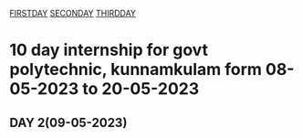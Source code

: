 [FIRSTDAY](https://github.com/jebinjosep/bad/blob/main/Screenshot%20from%202023-05-09%2012-08-54.png)
[SECONDAY](https://github.com/jebinjosep/bad/blob/main/bad)
[THIRDDAY](https://www.tinkercad.com/things/2sYzoTlYzfy-led-blink/editel)

# 10 day internship for govt polytechnic, kunnamkulam form 08-05-2023 to 20-05-2023
 
 
## DAY 2(09-05-2023) 

